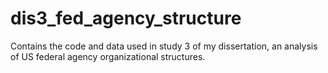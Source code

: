 # dis3_fed_agency_structure
 Contains the code and data used in study 3 of my dissertation, an analysis of US federal agency organizational structures.
